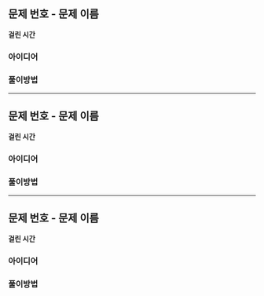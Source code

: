 ## 문제 번호 - 문제 이름
**걸린 시간**

### 아이디어

### 풀이방법

---

## 문제 번호 - 문제 이름
**걸린 시간**

### 아이디어

### 풀이방법

---

## 문제 번호 - 문제 이름
**걸린 시간**

### 아이디어

### 풀이방법